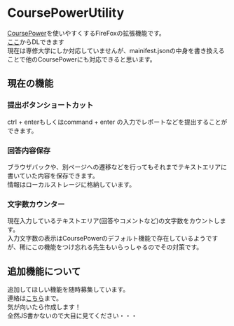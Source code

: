 ﻿# CoursePowerUtility
[CoursePower](https://cp.ss.senshu-u.ac.jp/lms/lginLgir/)を使いやすくするFireFoxの拡張機能です。  
[ここ](https://addons.mozilla.org/en-US/firefox/addon/coursepowerutility/)からDLできます  
現在は専修大学にしか対応していませんが、mainifest.jsonの中身を書き換えることで他のCoursePowerにも対応できると思います。

## 現在の機能

### 提出ボタンショートカット
ctrl + enterもしくはcommand + enter の入力でレポートなどを提出することができます。  

### 回答内容保存
ブラウザバックや、別ページへの遷移などを行ってもそれまでテキストエリアに書いていた内容を保存できます。  
情報はローカルストレージに格納しています。

### 文字数カウンター
現在入力しているテキストエリア(回答やコメントなど)の文字数をカウントします。  
入力文字数の表示はCoursePowerのデフォルト機能で存在しているようですが、稀にこの機能をつけ忘れる先生もいらっしゃるのでその対策です。


## 追加機能について
追加してほしい機能を随時募集しています。  
連絡は[こちら](https://twitter.com/cgeten)まで。  
気が向いたら作成します！  
全然JS書かないので大目に見てください・・・  